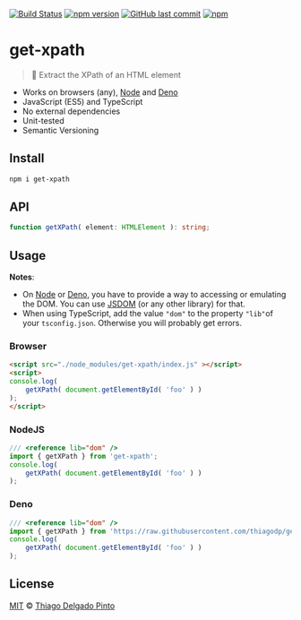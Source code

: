 [![Build Status](https://travis-ci.org/thiagodp/get-xpath.svg?branch=master)](https://travis-ci.org/thiagodp/get-xpath)
[![npm version](https://badge.fury.io/js/get-xpath.svg)](https://badge.fury.io/js/get-xpath)
[![GitHub last commit](https://img.shields.io/github/last-commit/thiagodp/get-xpath.svg)](https://github.com/thiagodp/get-xpath/releases)
[![npm](https://img.shields.io/npm/l/get-xpath.svg)](https://github.com/thiagodp/get-xpath/blob/master/LICENSE.txt)

# get-xpath

> 📑 Extract the XPath of an HTML element

- Works on browsers (any), [Node](https://nodejs.org/) and [Deno](https://deno.land/)
- JavaScript (ES5) and TypeScript
- No external dependencies
- Unit-tested
- Semantic Versioning

## Install

```bash
npm i get-xpath
```

## API

```typescript
function getXPath( element: HTMLElement ): string;
```

## Usage

**Notes**:
- On [Node](https://nodejs.org/) or [Deno](https://deno.land/), you have to provide a way to accessing or emulating the DOM.
You can use [JSDOM](https://github.com/jsdom/jsdom) (or any other library) for that.
- When using TypeScript, add the value `"dom"` to the property `"lib"`of your `tsconfig.json`. Otherwise you will probably get errors.

### Browser

```html
<script src="./node_modules/get-xpath/index.js" ></script>
<script>
console.log(
    getXPath( document.getElementById( 'foo' ) )
);
</script>
```

### NodeJS

```javascript
/// <reference lib="dom" />
import { getXPath } from 'get-xpath';
console.log(
    getXPath( document.getElementById( 'foo' ) )
);
```

### Deno

```typescript
/// <reference lib="dom" />
import { getXPath } from 'https://raw.githubusercontent.com/thiagodp/get-xpath/master/index.js';
console.log(
    getXPath( document.getElementById( 'foo' ) )
);
```

## License

[MIT](LICENSE.txt) © [Thiago Delgado Pinto](https://github.com/thiagodp)
